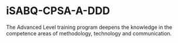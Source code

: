 # iSABQ-CPSA-A-DDD
The Advanced Level training program deepens the knowledge in the competence areas of methodology, technology and communication.
